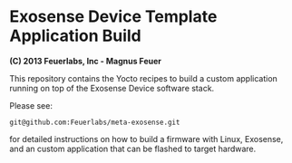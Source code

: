 # Exosense Device Template Application Build
**(C) 2013 Feuerlabs, Inc - Magnus Feuer**

This repository contains the Yocto recipes to build a custom
application running on top of the Exosense Device software stack.

Please see:

	git@github.com:Feuerlabs/meta-exosense.git
	
for detailed instructions on how to build a firmware with Linux,
Exosense, and an custom application that can be flashed to target
hardware.

